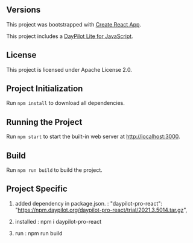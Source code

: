 ## Versions

This project was bootstrapped with [Create React App](https://github.com/facebook/create-react-app).

This project includes a [DayPilot Lite for JavaScript](https://javascript.daypilot.org/open-source/).

## License

This project is licensed under Apache License 2.0.

## Project Initialization

Run `npm install` to download all dependencies.

## Running the Project

Run `npm start` to start the built-in web server at [http://localhost:3000](http://localhost:3000).

## Build

Run `npm run build` to build the project.

## Project Specific

1. added dependency in package.json. :      "daypilot-pro-react": "https://npm.daypilot.org/daypilot-pro-react/trial/2021.3.5014.tar.gz",

2. installed : npm i daypilot-pro-react

3. run : npm run build
